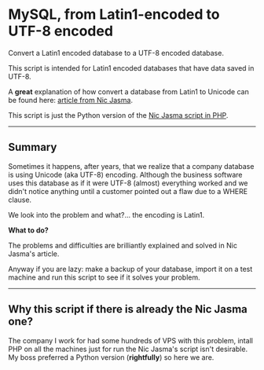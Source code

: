 # MySQL, from Latin1-encoded to UTF-8 encoded
Convert a Latin1 encoded database to a UTF-8 encoded database.

This script is intended for Latin1 encoded databases that have data saved in UTF-8.

A **great** explanation of how convert a database from Latin1 to Unicode can be found here: [article from Nic Jasma](https://nicj.net/mysql-converting-an-incorrect-latin1-column-to-utf8/).

This script is just the Python version of the [Nic Jasma script in PHP](https://github.com/nicjansma/mysql-convert-latin1-to-utf8).

---

## Summary

Sometimes it happens, after years, that we realize that a company database is using Unicode (aka UTF-8) encoding.
Although the business software uses this database as if it were UTF-8 (almost) everything worked and we didn't notice anything until a customer pointed out a flaw due to a WHERE clause.

We look into the problem and what?... the encoding is Latin1.

**What to do?**

The problems and difficulties are brilliantly explained and solved in Nic Jasma's article.

Anyway if you are lazy: make a backup of your database, import it on a test machine and run this script to see if it solves your problem.

---

## Why this script if there is already the Nic Jasma one?

The company I work for had some hundreds of VPS with this problem, intall PHP on all the machines just for run the Nic Jasma's script isn't desirable.
My boss preferred a Python version (**rightfully**) so here we are.

